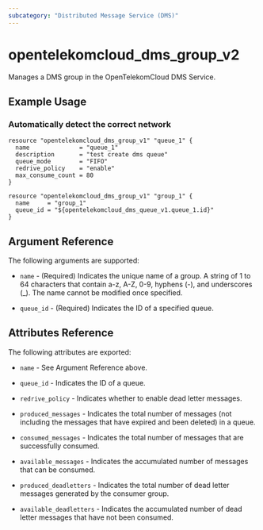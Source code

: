 ```yaml
---
subcategory: "Distributed Message Service (DMS)"
---
```


# opentelekomcloud_dms_group_v2

Manages a DMS group in the OpenTelekomCloud DMS Service.

## Example Usage

### Automatically detect the correct network

```hcl
resource "opentelekomcloud_dms_group_v1" "queue_1" {
  name              = "queue_1"
  description       = "test create dms queue"
  queue_mode        = "FIFO"
  redrive_policy    = "enable"
  max_consume_count = 80
}

resource "opentelekomcloud_dms_group_v1" "group_1" {
  name     = "group_1"
  queue_id = "${opentelekomcloud_dms_queue_v1.queue_1.id}"
}
```

## Argument Reference

The following arguments are supported:

* `name` - (Required) Indicates the unique name of a group. A string of 1 to 64
  characters that contain a-z, A-Z, 0-9, hyphens (-), and underscores (_).
  The name cannot be modified once specified.

* `queue_id` - (Required) Indicates the ID of a specified queue.

## Attributes Reference

The following attributes are exported:

* `name` - See Argument Reference above.

* `queue_id` - Indicates the ID of a queue.

* `redrive_policy` - Indicates whether to enable dead letter messages.

* `produced_messages` - Indicates the total number of messages (not including the messages that have expired and been deleted) in a queue.

* `consumed_messages` - Indicates the total number of messages that are successfully consumed.

* `available_messages` - Indicates the accumulated number of messages that can be consumed.

* `produced_deadletters` - Indicates the total number of dead letter messages generated by the consumer group.

* `available_deadletters` - Indicates the accumulated number of dead letter messages that have not been consumed.
